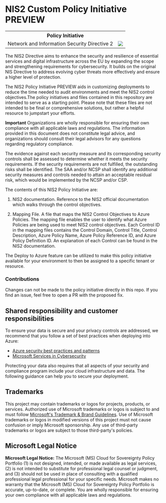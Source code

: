# NIS2 Custom Policy Initiative PREVIEW
<table>
    <tr>
        <th colspan='2' style='text-align:center'>Policy Initiative</th>
    </tr>
    <tr>
        <td>Network and Information Security Directive 2</td>
        <td>
                <a href=https://portal.azure.com/#create/Microsoft.Template/uri/https%3A%2F%2Fraw.githubusercontent.com%2FAzure%2Findustry-policy-portfolio%2Frefs%2Fheads%2Fmain%2Fcloud-for-sovereignty%2FARMTemplates%2FNetwork_and_Information_Security_Directive_2.json target=_blank>
                    <img src=https://aka.ms/deploytoazurebutton/>
                </a>
                </td>
    </tr>
</table>
 The NIS2 Directive aims to enhance the security and resilience of essential services and digital infrastructure across the EU by expanding the scope and strengthening requirements for cybersecurity. It builds on the original NIS Directive to address evolving cyber threats more effectively and ensure a higher level of protection. 
 
 The NIS2 Policy Initiative PREVIEW aids in customizing deployments to reduce the time needed to audit environments and meet the NIS2 control objectives.The policy initiatives and files contained in this repository are intended to serve as a starting point. Please note that these files are not intended to be final or comprehensive solutions, but rather a helpful resource to jumpstart your efforts.

**Important** Organizations are wholly responsible for ensuring their own compliance with all applicable laws and regulations. The information provided in this document does not constitute legal advice, and organizations should consult their legal advisors for any questions regarding regulatory compliance.

The evidence against each security measure and its corresponding security controls shall be assessed to determine whether it meets the security requirements. If the security requirements are not fulfilled, the outstanding risks shall be identified. The SAA and/or NCSP shall identify any additional security measures and controls needed to attain an acceptable residual risk, which would be implemented by the NCSP and/or CSP.

The contents of this NIS2 Policy Initiative are:
 1. NIS2 documentation. Reference to the NIS2 official documentation which walks through the control objectives.

 2. Mapping File. A file that maps the NIS2 Control Objectives to Azure Policies. The mapping file enables the user to identify what Azure Policies are being used to meet NIS2 control objectives. Each Control ID in the mapping files contains the Control Domain, Control Title, Control Description, Azure Policy Name, Azure Policy Reference ID, and Azure Policy Definition ID. An explanation of each Control can be found in the NIS2 documentation.

The Deploy to Azure feature can be utilized to make this policy initiative available for your environment to then be assigned to a specific tenant or resource. 

 ### Contributions
 Changes can not be made to the policy initiative directly in this repo. If you find an issue, feel free to open a PR with the proposed fix.

## Shared responsibility and customer responsibilities

To ensure your data is secure and your privacy controls are addressed, we recommend that you follow a set of best practices when deploying into Azure:

* [Azure security best practices and patterns](https://learn.microsoft.com/azure/security/fundamentals/best-practices-and-patterns)
* [Microsoft Services in Cybersecurity](https://learn.microsoft.com/azure/security/fundamentals/cyber-services)

Protecting your data also requires that all aspects of your security and compliance program include your cloud infrastructure and data. 
The following guidance can help you to secure your deployment.

## Trademarks

This project may contain trademarks or logos for projects, products, or services. Authorized use of Microsoft 
trademarks or logos is subject to and must follow 
[Microsoft's Trademark & Brand Guidelines](https://www.microsoft.com/legal/intellectualproperty/trademarks/usage/general).
Use of Microsoft trademarks or logos in modified versions of this project must not cause confusion or imply Microsoft sponsorship.
Any use of third-party trademarks or logos are subject to those third-party's policies.

## Microsoft Legal Notice

**Microsoft Legal Notice:** The Microsoft (MS) Cloud for Sovereignty Policy Portfolio (1) is not designed, intended, or made available as legal services, (2) is not intended to substitute for professional legal counsel or judgment, and (3) should not be used in place of consulting with a qualified professional legal professional for your specific needs. Microsoft makes no warranty that the Microsoft (MS) Cloud for Sovereignty Policy Portfolio is accurate, up-to-date, or complete. You are wholly responsible for ensuring your own compliance with all applicable laws and regulations. 

